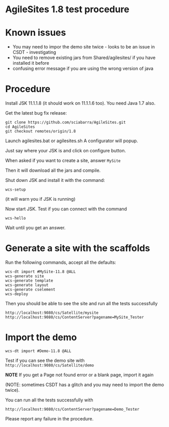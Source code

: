 # AgileSites 1.8 test procedure
# Known issues

- You may need to impor the demo site twice - looks to be an issue in CSDT - investigating
- You need to remove existing jars from Shared/agilesites/ if you have installed it before
- confusing error message if you are using the wrong version of java 

# Procedure

Install JSK 11.1.1.8 (it should work on 11.1.1.6 too). 
You need Java 1.7 also.

Get the latest bug fix release:

```
git clone https://github.com/sciabarra/AgileSites.git
cd AgileSites 
git checkout remotes/origin/1.8
```

Launch agilesites.bat or agilesites.sh A configurator will popup.

Just say where your JSK is and click on configure button.

When asked if you want to create a site, answer `MySite`

Then it will download all the jars and compile.

Shut down JSK and install it with the command:

```
wcs-setup
```

(it will warn you if JSK is running)

Now start JSK. Test if you can connect with the command

```
wcs-hello
```

Wait until you get an answer.

# Generate a site with the scaffolds
 
Run the following commands, accept all the defaults:

```
wcs-dt import #MySite-11.8 @ALL
wcs-generate site
wcs-generate template
wcs-generate layout
wcs-generate cselement
wcs-deploy
```

Then you should be able to see the site and run all the tests successfully

```
http://localhost:9080/cs/Satellite/mysite
http://localhost:9080/cs/ContentServer?pagename=MySite_Tester
```

# Import the demo

```
wcs-dt import #Demo-11.8 @ALL
```

Test if you can see the demo site with `http://localhost:9080/cs/Satellite/demo`

**NOTE** If you get a Page not found error or a blank page, import it again

(NOTE: sometimes CSDT has a glitch and you may need to import the demo twice).

You can run all the tests successfully with

`http://localhost:9080/cs/ContentServer?pagename=Demo_Tester`


Please report any failure in the procedure.
